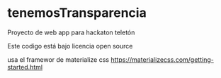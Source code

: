 # tenemosTransparencia
Proyecto de web app para hackaton teletón

Este codigo está bajo licencia open source

usa el framewor de materialize css https://materializecss.com/getting-started.html
